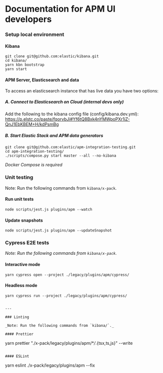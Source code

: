 # Documentation for APM UI developers

### Setup local environment

#### Kibana

```
git clone git@github.com:elastic/kibana.git
cd kibana/
yarn kbn bootstrap
yarn start
```

#### APM Server, Elasticsearch and data

To access an elasticsearch instance that has live data you have two options:

##### A. Connect to Elasticsearch on Cloud (internal devs only)

Add the following to the kibana config file (config/kibana.dev.yml):
https://p.elstc.co/paste/fqorvbJi#Yf6tQ8Bxk4nYMWpoPXr1iZ-QnJ1EbKBEM+H/kdPsmBg

##### B. Start Elastic Stack and APM data generators

```
git clone git@github.com:elastic/apm-integration-testing.git
cd apm-integration-testing/
./scripts/compose.py start master --all --no-kibana
```

_Docker Compose is required_

### Unit testing

Note: Run the following commands from `kibana/x-pack`.

#### Run unit tests

```
node scripts/jest.js plugins/apm --watch
```

#### Update snapshots

```
node scripts/jest.js plugins/apm --updateSnapshot
```

### Cypress E2E tests

_Note: Run the following commands from `kibana/x-pack`._

#### Interactive mode

```
yarn cypress open --project ./legacy/plugins/apm/cypress/
```

#### Headless mode

```
yarn cypress run --project ./legacy/plugins/apm/cypress/
```

```

---

### Linting

_Note: Run the following commands from `kibana/`._

#### Prettier

```

yarn prettier "./x-pack/legacy/plugins/apm/\*_/_.{tsx,ts,js}" --write

```

#### ESLint

```

yarn eslint ./x-pack/legacy/plugins/apm --fix

```

```
